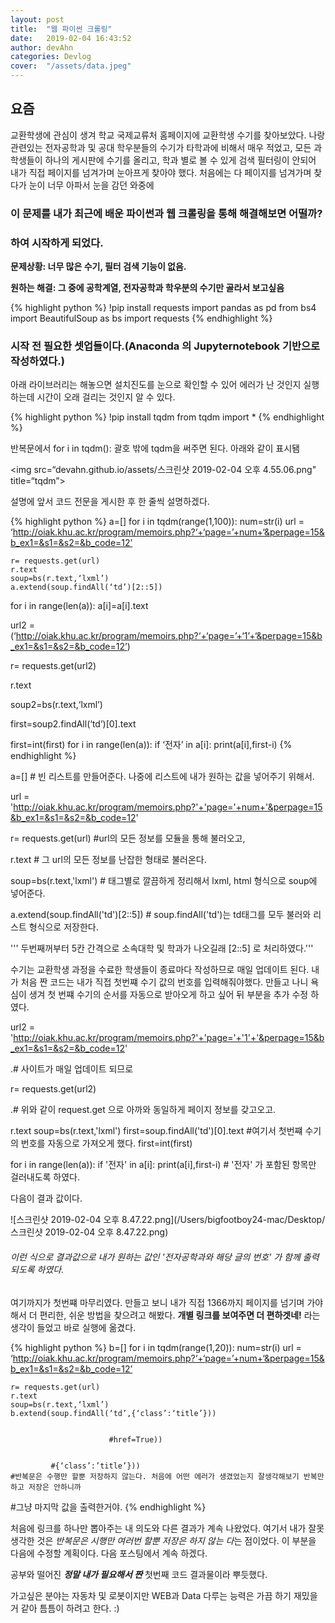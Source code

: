 ```yaml
---
layout: post
title:  "웹 파이썬 크롤링"
date:   2019-02-04 16:43:52
author: devAhn
categories: Devlog
cover:  "/assets/data.jpeg"
---
```




 ## 요즘 
 교환학생에 관심이 생겨 학교 국제교류처 홈페이지에 교환학생 수기를 찾아보았다. 나랑 관련있는 전자공학과 및 공대 학우분들의 수기가 타학과에 비해서
매우 적었고, 모든 과 학생들이 하나의 게시판에 수기를 올리고, 학과 별로 볼 수 있게 검색 필터링이 안되어 내가 직접 페이지를 넘겨가며 눈아프게 찾아야 했다. 처음에는 다 페이지를 넘겨가며 찾다가 눈이 너무 아파서 눈을 감던 와중에
### 이 문제를 내가 최근에 배운 파이썬과 웹 크롤링을 통해 해결해보면 어떨까? 
### 하여 시작하게 되었다. 






**문제상황: 너무 많은 수기, 필터 검색 기능이 없음.**

**원하는 해결: 그 중에 공학계열, 전자공학과 학우분의 수기만 골라서 보고싶음**


{% highlight python %}
!pip install requests
import pandas as pd
from bs4 import BeautifulSoup as bs
import requests
{% endhighlight %}


### 시작 전 필요한 셋업들이다.(Anaconda 의 Jupyternotebook 기반으로 작성하였다.)


아래 라이브러리는 해놓으면 설치진도를 눈으로 확인할 수 있어 에러가 난 것인지 실행하는데 시간이 오래 걸리는 것인지 알 수 있다.


{% highlight python %}
!pip install tqdm
from tqdm import *
{% endhighlight %}


반복문에서 for i in tqdm(): 
괄호 밖에 tqdm을 써주면 된다. 아래와 같이 표시됌

<img src=“devahn.github.io/assets/스크린샷 2019-02-04 오후 4.55.06.png" title=“tqdm”>



설명에 앞서 코드 전문을 게시한 후 한 줄씩 설명하겠다.

{% highlight python %}
a=[]
for i in tqdm(range(1,100)):
    num=str(i)
    url = ‘http://oiak.khu.ac.kr/program/memoirs.php?‘+‘page=’+num+‘&perpage=15&b_ex1=&s1=&s2=&b_code=12’
    
    r= requests.get(url)
    r.text
    soup=bs(r.text,‘lxml’)
    a.extend(soup.findAll(‘td’)[2::5])
 
for i in range(len(a)):
    a[i]=a[i].text
 
    
    
url2 = (‘http://oiak.khu.ac.kr/program/memoirs.php?‘+‘page=’+‘1’+‘&perpage=15&b_ex1=&s1=&s2=&b_code=12’)
 
r= requests.get(url2)
 
r.text
 
soup2=bs(r.text,‘lxml’)
 
first=soup2.findAll(‘td’)[0].text
 
first=int(first)
for i in range(len(a)):
    if ‘전자’ in a[i]:
        print(a[i],first-i)
{% endhighlight %}

a=[] # 빈 리스트를 만들어준다. 나중에 리스트에 내가 원하는 값을 넣어주기 위해서.

url = 'http://oiak.khu.ac.kr/program/memoirs.php?'+'page='+num+'&perpage=15&b_ex1=&s1=&s2=&b_code=12'
    
r= requests.get(url) #url의 모든 정보를 모듈을 통해 불러오고,

r.text # 그 url의 모든 정보를 난잡한 형태로 불러온다. 

soup=bs(r.text,'lxml') # 태그별로 깔끔하게 정리해서 lxml, html 형식으로 soup에 넣어준다.

a.extend(soup.findAll('td')[2::5]) # soup.findAll('td')는 td태그를 모두 불러와 리스트 형식으로 저장한다.


  ''' 두번째꺼부터 5칸 간격으로 소속대학 및 학과가 나오길래 [2::5] 로 처리하였다.'''
  
 수기는 교환학생 과정을 수료한 학생들이 종료마다 작성하므로 매일 업데이트 된다. 내가 처음 짠 코드는 내가 직접 첫번쨰 수기 값의 번호를 입력해줘야했다. 만들고 나니 욕심이 생겨 첫 번쨰 수기의 순서를 자동으로 받아오게 하고 싶어 뒤 부분을 추가 수정 하였다.
 
url2 = 'http://oiak.khu.ac.kr/program/memoirs.php?'+'page='+'1'+'&perpage=15&b_ex1=&s1=&s2=&b_code=12'
  
 .# 사이트가 매일 업데이트 되므로
  
r= requests.get(url2)

 .# 위와 같이 request.get 으로 아까와 동일하게 페이지 정보를 갖고오고.
 
r.text
soup=bs(r.text,'lxml')
first=soup.findAll('td')[0].text #여기서 첫번쨰 수기의 번호를 자동으로 가져오게 했다.
first=int(first)


for i in range(len(a)):
    if '전자' in a[i]:
        print(a[i],first-i) # '전자' 가 포함된 항목만 걸러내도록 하였다.
         
다음이 결과 값이다. 

![스크린샷 2019-02-04 오후 8.47.22.png](/Users/bigfootboy24-mac/Desktop/스크린샷 2019-02-04 오후 8.47.22.png)


        
 ###### 이런 식으로 결과값으로 내가 원하는 값인 '전자공학과와 해당 글의 번호' 가 함께 출력되도록 하였다.
 
 여기까지가 첫번쨰 마무리였다. 만들고 보니 내가 직접 1366까지 페이지를 넘기며 가야해서 더 편리한, 쉬운 방법을 찾으려고 해봤다. 
 **개별 링크를 보여주면 더 편하겟네!**
라는 생각이 들었고 바로 실행에 옮겼다.  

{% highlight python %}
b=[]
for i in tqdm(range(1,20)):
    num=str(i)
    url = ‘http://oiak.khu.ac.kr/program/memoirs.php?‘+‘page=’+num+‘&perpage=15&b_ex1=&s1=&s2=&b_code=12’
    
    r= requests.get(url)
    r.text
    soup=bs(r.text,‘lxml’)
    b.extend(soup.findAll(‘td’,{‘class’:‘title’}))
                 
 
                          #href=True))
                 
                          
             #{‘class’:’title’}))
    #반복문은 수행만 할뿐 저장하지 않는다. 처음에 어떤 에러가 생겼었는지 잘생각해보기 반복만 하고 저장은 안하니까
#그냥 마지막 값을 출력한거야.
{% endhighlight %}

 
 
 처음에 링크를 하나만 뽑아주는 내 의도와 다른 결과가 계속 나왔었다. 여기서 내가 잘못 생각한 것은 *반복문은 시행만 여러번 할뿐 저장은 하지 않는 다*는 점이었다. 이 부분을 다음에 수정할 계획이다. 다음 포스팅에서 계속 하겠다. 
 
 공부와 떨어진 ***정말 내가 필요해서 짠*** 첫번째 코드 결과물이라 뿌듯했다. 
 
 가고싶은 분야는 자동차 및 로봇이지만 WEB과 Data 다루는 능력은 가끔 하기 재밌을 거 같아 틈틈이 하려고 한다. :)
